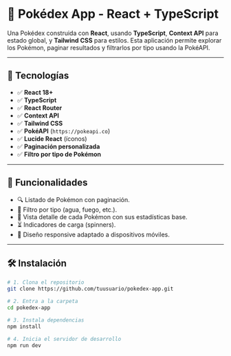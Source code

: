 # 🧠 Pokédex App - React + TypeScript

Una Pokédex construida con **React**, usando **TypeScript**, **Context API** para estado global, y **Tailwind CSS** para estilos. Esta aplicación permite explorar los Pokémon, paginar resultados y filtrarlos por tipo usando la PokéAPI.

---

## 🚀 Tecnologías

- ✅ **React 18+**
- ✅ **TypeScript**
- ✅ **React Router**
- ✅ **Context API**
- ✅ **Tailwind CSS**
- ✅ **PokéAPI** (`https://pokeapi.co`)
- ✅ **Lucide React** (íconos)
- ✅ **Paginación personalizada**
- ✅ **Filtro por tipo de Pokémon**

---

## 🧾 Funcionalidades

- 🔍 Listado de Pokémon con paginación.
- 🔄 Filtro por tipo (agua, fuego, etc.).
- 📄 Vista detalle de cada Pokémon con sus estadísticas base.
- ⏳ Indicadores de carga (spinners).
- 📱 Diseño responsive adaptado a dispositivos móviles.

---

## 🛠️ Instalación

```bash
# 1. Clona el repositorio
git clone https://github.com/tuusuario/pokedex-app.git

# 2. Entra a la carpeta
cd pokedex-app

# 3. Instala dependencias
npm install

# 4. Inicia el servidor de desarrollo
npm run dev
